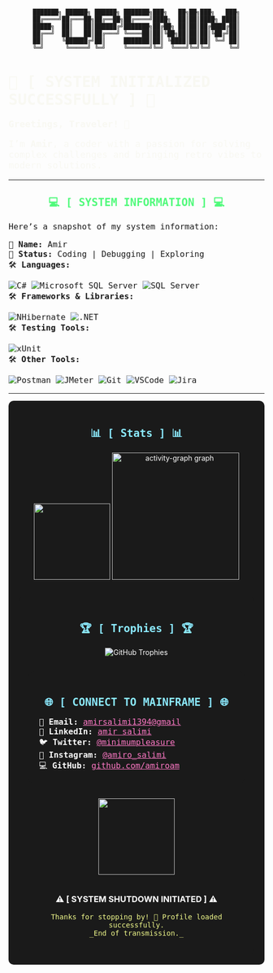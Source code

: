<div align="center">

```
  
███████╗ ██████╗ ██████╗ ███████╗███╗   ██╗██╗███╗   ███╗
██╔════╝██╔═══██╗██╔══██╗██╔════╝████╗  ██║██║████╗ ████║
█████╗  ██║   ██║██████╔╝███████╗██╔██╗ ██║██║██╔████╔██║
██╔══╝  ██║   ██║██╔═══╝ ╚════██║██║╚██╗██║██║██║╚██╔╝██║
██║     ╚██████╔╝██║     ███████║██║ ╚████║██║██║ ╚═╝ ██║
╚═╝      ╚═════╝ ╚═╝     ╚══════╝╚═╝  ╚═══╝╚═╝╚═╝     ╚═╝

```
</div>
<h1 style="color:#f8f8f2; font-family:monospace; font-size:30px;">
👾 [ SYSTEM INITIALIZED SUCCESSFULLY ] 👾
</h1>
</div>
<dive>
  <p style="color: #f8f8f2; font-family:monospace; font-size:18px;text-align: left;">
  <strong>Greetings, Traveler! 👋</strong>
</p>
  <p style="color: #f8f8f2; font-family:monospace; font-size:18px;text-align: left;">
  I’m <strong>Amir</strong>, a coder with a passion for solving complex challenges and bringing retro vibes to modern solutions.
</p>
</dive>

---
<div align=center> <h2 style="color:#50fa7b; font-family:monospace; ">💻 [ SYSTEM INFORMATION ] 💻</h2></div>

  <p style="font-family:monospace; font-size:16px;">Here’s a snapshot of my system information:</p>

  <ul style="font-family:monospace; font-size:16px; list-style:none; padding:0;">
    <li>🔧 <strong>Name:</strong> Amir</li>
    <li>🚀 <strong>Status:</strong> Coding | Debugging | Exploring</li>
    <li>🛠️ <strong>Languages:</strong></li>
    <ul style="display: flex; flex-wrap: wrap; gap: 10px; list-style: none; padding: 0;">
      <li>
        <img src="https://img.shields.io/badge/-C%23-black?style=for-the-badge&logo=c-sharp&logoColor=white" alt="C#">
      </li>
      <li>
        <img src="https://img.shields.io/badge/-Microsoft%20SQL%20Server-black?style=for-the-badge&logo=microsoft-sql-server&logoColor=white" alt="Microsoft SQL Server">
      </li>
      <li>
        <img src="https://img.shields.io/badge/-SQL%20Server-black?style=for-the-badge&logo=microsoft-sql-server&logoColor=white" alt="SQL Server">
      </li>
    </ul>
    <li>🛠️ <strong>Frameworks & Libraries:</strong></li>
    <ul style="display: flex; flex-wrap: wrap; gap: 10px; list-style: none; padding: 0;">
      <li>
        <img src="https://img.shields.io/badge/-NHibernate-black?style=for-the-badge&logo=hibernate&logoColor=white" alt="NHibernate">
      </li>
      <li>
        <img src="https://img.shields.io/badge/-.NET-black?style=for-the-badge&logo=dotnet&logoColor=white" alt=".NET">
      </li>
    </ul>
    <li>🛠️ <strong>Testing Tools:</strong></li>
    <ul style="display: flex; flex-wrap: wrap; gap: 10px; list-style: none; padding: 0;">
        <img src="https://img.shields.io/badge/-xUnit-black?style=for-the-badge&logo=dotnet&logoColor=white" alt="xUnit">
      </li>
    </ul>
    <li>🛠️ <strong>Other Tools:</strong></li>
    <ul style="display: flex; flex-wrap: wrap; gap: 10px; list-style: none; padding: 0;">
      <li>
        <img src="https://img.shields.io/badge/-Postman-black?style=for-the-badge&logo=postman&logoColor=white" alt="Postman">
      </li>
      <li>
        <img src="https://img.shields.io/badge/-JMeter-black?style=for-the-badge&logo=apache-jmeter&logoColor=white" alt="JMeter">
      </li>
      <li>
        <img src="https://img.shields.io/badge/-Git-black?style=for-the-badge&logo=git&logoColor=white" alt="Git">
      </li>
      <li>
        <img src="https://img.shields.io/badge/-VSCode-black?style=for-the-badge&logo=visual-studio-code&logoColor=white" alt="VSCode">
      </li>
      <li>
        <img src="https://img.shields.io/badge/-Jira-black?style=for-the-badge&logo=jira&logoColor=white" alt="Jira">
      </li>
    </ul>
  </ul>
</div>


---

<div style="background-color:#1a1a1a; color:white; padding:20px; border-radius:10px;">
<div align="center">
  <h2 style="color:#8be9fd; font-family:monospace;">📊 [  Stats ] 📊 </h2>
</div>
<div align="center">
  <img src="https://github-readme-streak-stats.herokuapp.com/?user=amiroam&theme=radical&hide_border=true" height="150" />
  <img src="https://github-readme-activity-graph.vercel.app/graph?username=amiroam&radius=15&theme=nightowl&area=true&order=5&custom_title=My%20activity%20graph" height="250" alt="activity-graph graph"  />
</div>

---
<div style="background-color:#1a1a1a; color:white; padding:20px; border-radius:10px;">
<div align="center">
  <h2 style="color:#8be9fd; font-family:monospace;">🏆 [  Trophies ] 🏆</h2>
</div>

<div align="center">
  <img src="https://github-profile-trophy.vercel.app/?username=amiroam&theme=dracula&column=3&margin-w=15&margin-h=15" alt="GitHub Trophies" />
</div>

---

<div style="background-color:#1a1a1a; color:white; padding:20px; border-radius:10px;">
<div align="center">
  <h2 style="color:#8be9fd; font-family:monospace;">🌐 [ CONNECT TO MAINFRAME ] 🌐</h2>
</div>
<div>
  <ul style="font-family:monospace; font-size:16px; list-style:none; padding:0; margin:0;">
    <li>📧 <strong>Email:</strong> <a href="mailto:amirsalimi1394@gmail.com" style="color:#ff79c6;">amirsalimi1394@gmail</a></li>
    <li>💼 <strong>LinkedIn:</strong> <a href="https://www.linkedin.com/in/amir-salimi-58bb202b5" style="color:#ff79c6;">amir salimi</a></li>
    <li>🐦 <strong>Twitter:</strong> <a href="https://twitter.com/minimumpleasure" style="color:#ff79c6;">@minimumpleasure</a></li>
    <li>📸 <strong>Instagram:</strong> <a href="https://instagram.com/amiro_salimi" style="color:#ff79c6;">@amiro_salimi</a></li>
    <li>💻 <strong>GitHub:</strong> <a href="https://github.com/amiroam" style="color:#ff79c6;">github.com/amiroam</a></li>
  </ul>

</div>
</div>

---

<div align="center">
  <img src="https://media.giphy.com/media/26AHONQ79FdWZhAI0/giphy.gif" height="150" />
</div>

---

<div align="center">

### ⚠️ [ SYSTEM SHUTDOWN INITIATED ] ⚠️

<p style="color:#f1fa8c; font-family:monospace;">Thanks for stopping by! 💾 Profile loaded successfully.<br>
_End of transmission._</p>

</div>

